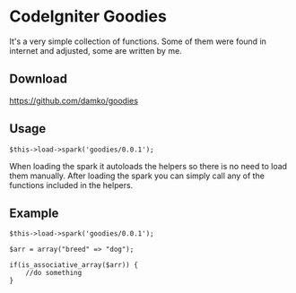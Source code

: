# CodeIgniter Goodies

It's a very simple collection of functions. Some of them were found in internet and adjusted, some are written by me. 

## Download

https://github.com/damko/goodies

## Usage

	$this->load->spark('goodies/0.0.1');

When loading the spark it autoloads the helpers so there is no need to load them manually.
After loading the spark you can simply call any of the functions included in the helpers.

## Example

	$this->load->spark('goodies/0.0.1');
	
	$arr = array("breed" => "dog");
	
	if(is_associative_array($arr)) {
		//do something		
	}